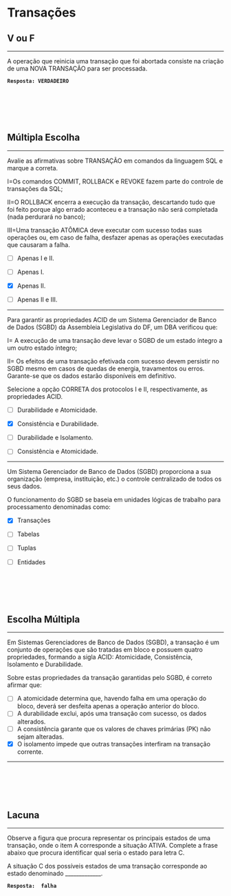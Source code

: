 # Transações
## V ou F
---
A operação que reinicia uma transação que foi abortada consiste na criação de uma NOVA TRANSAÇÃO para ser processada.

**```Resposta: VERDADEIRO```**



<br/>
<br/>
<br/>
<br/>



## Múltipla Escolha
---
Avalie as afirmativas sobre TRANSAÇÃO em comandos da linguagem SQL e marque a correta.
 
I=Os comandos COMMIT, ROLLBACK e REVOKE fazem parte do controle de transações da SQL;
 
II=O ROLLBACK encerra a execução da transação, descartando tudo que foi feito porque algo errado aconteceu e a transação não será completada (nada perdurará no banco);
 
III=Uma transação ATÔMICA deve executar com sucesso todas suas operações ou, em caso de falha, desfazer apenas as operações executadas que causaram a falha.

- [ ] Apenas I e II.
- [ ] Apenas I.
- [x] Apenas II.
- [ ] Apenas II e III.
      

---
Para garantir as propriedades ACID de um Sistema Gerenciador de Banco de Dados (SGBD) da Assembleia Legislativa do DF, um DBA verificou que:
 
I= A execução de uma transação deve levar o SGBD de um estado íntegro a um outro estado íntegro;
 
II= Os efeitos de uma transação efetivada com sucesso devem persistir no SGBD mesmo em casos de quedas de energia, travamentos ou erros. Garante-se que os dados estarão disponíveis em definitivo.
 
Selecione a opção CORRETA dos protocolos I e II, respectivamente, as propriedades ACID.

- [ ] Durabilidade e Atomicidade.
- [x] Consistência e Durabilidade.
- [ ] Durabilidade e Isolamento.
- [ ] Consistência e Atomicidade.
      

---
Um Sistema Gerenciador de Banco de Dados (SGBD) proporciona a sua organização (empresa, instituição, etc.) o controle centralizado de todos os seus dados.
 
O funcionamento do SGBD se baseia em unidades lógicas de trabalho para processamento denominadas como:

- [x] Transações
- [ ] Tabelas
- [ ] Tuplas
- [ ] Entidades



<br/>
<br/>
<br/>
<br/>



## Escolha Múltipla
---
Em Sistemas Gerenciadores de Banco de Dados (SGBD), a transação é um conjunto de operações que são tratadas em bloco e possuem quatro propriedades, formando a sigla ACID: Atomicidade, Consistência, Isolamento e Durabilidade.
 
Sobre estas propriedades da transação garantidas pelo SGBD, é correto afirmar que:
- [ ]  A atomicidade determina que, havendo falha em uma operação do bloco, deverá ser desfeita apenas a operação anterior do bloco.
- [ ]  A durabilidade exclui, após uma transação com sucesso, os dados alterados.
- [ ]  A consistência garante que os valores de chaves primárias (PK) não sejam alteradas.  
- [x]  O isolamento impede que outras transações interfiram na transação corrente.

---



<br/>
<br/>
<br/>
<br/>



## Lacuna
---
Observe a figura que procura representar os principais estados de uma transação, onde o item A corresponde a situação ATIVA. Complete a frase abaixo que procura identificar qual seria o estado para letra C.  

A situação C dos possíveis estados de uma transação corresponde ao estado denominado _____________.

**```Resposta:  falha```**

 



